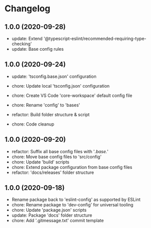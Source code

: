 # Changelog

## 1.0.0 (2020-09-28)

- update: Extend '@typescript-eslint/recommended-requiring-type-checking'
- update: Base config rules

## 1.0.0 (2020-09-24)

- update: 'tsconfig.base.json' configuration
- chore: Update local 'tsconfig.json' configuration

- chore: Create VS Code 'core-workspace' default config file
- chore: Rename 'config' to 'bases'
- refactor: Build folder structure & script
- chore: Code cleanup

## 1.0.0 (2020-09-20)

- refactor: Suffix all base config files with '*.base.*'
- chore: Move base config files to 'src/config'
- chore: Update 'build' scripts
- chore: Extend package configuration from base config files
- refactor: 'docs/releases' folder structure

## 1.0.0 (2020-09-18)

- Rename package back to 'eslint-config' as supported by ESLint
- chore: Rename package to 'dev-config' for universal tooling
- chore: Update 'package.json' scripts
- update: Package 'docs' folder structure
- chore: Add '.gitmessage.txt' commit template

